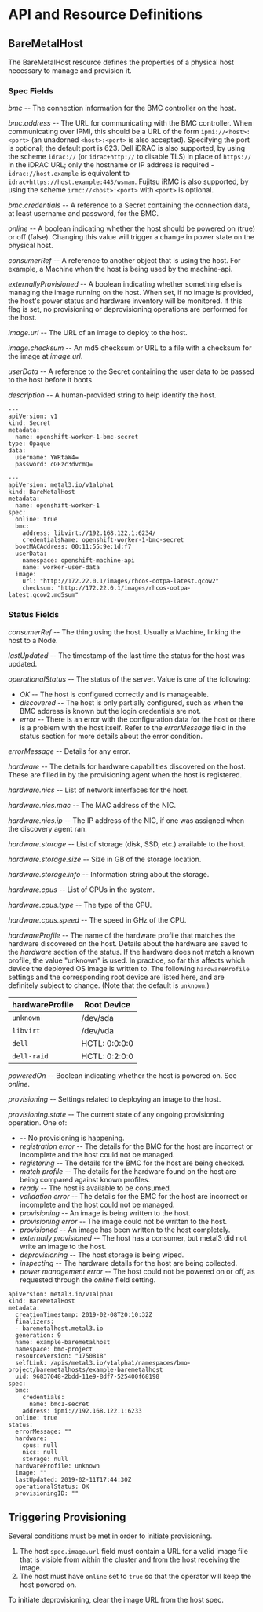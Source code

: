 # API and Resource Definitions

## BareMetalHost

The BareMetalHost resource defines the properties of a physical host
necessary to manage and provision it.

### Spec Fields

*bmc* -- The connection information for the BMC controller on the host.

*bmc.address* -- The URL for communicating with the BMC controller. When
communicating over IPMI, this should be a URL of the form
`ipmi://<host>:<port>` (an unadorned `<host>:<port>` is also accepted).
Specifying the port is optional; the default port is 623. Dell iDRAC is also
supported, by using the scheme `idrac://` (or `idrac+http://` to disable TLS)
in place of `https://` in the iDRAC URL; only the hostname or IP address is
required - `idrac://host.example` is equivalent to
`idrac+https://host.example:443/wsman`. Fujitsu iRMC is also supported,
by using the scheme `irmc://<host>:<port>` with `<port>` is optional.

*bmc.credentials* -- A reference to a Secret containing the connection
data, at least username and password, for the BMC.

*online* -- A boolean indicating whether the host should be powered on
(true) or off (false). Changing this value will trigger a change in
power state on the physical host.

*consumerRef* -- A reference to another object that is using the
host. For example, a Machine when the host is being used by the
machine-api.

*externallyProvisioned* -- A boolean indicating whether something else
is managing the image running on the host. When set, if no image is
provided, the host's power status and hardware inventory will be
monitored. If this flag is set, no provisioning or deprovisioning
operations are performed for the host.

*image.url* -- The URL of an image to deploy to the host.

*image.checksum* -- An md5 checksum or URL to a file with a checksum
for the image at *image.url*.

*userData* -- A reference to the Secret containing the user data to be
passed to the host before it boots.

*description* -- A human-provided string to help identify the host.

```
---
apiVersion: v1
kind: Secret
metadata:
  name: openshift-worker-1-bmc-secret
type: Opaque
data:
  username: YWRtaW4=
  password: cGFzc3dvcmQ=

---
apiVersion: metal3.io/v1alpha1
kind: BareMetalHost
metadata:
  name: openshift-worker-1
spec:
  online: true
  bmc:
    address: libvirt://192.168.122.1:6234/
    credentialsName: openshift-worker-1-bmc-secret
  bootMACAddress: 00:11:55:9e:1d:f7
  userData:
    namespace: openshift-machine-api
    name: worker-user-data
  image:
    url: "http://172.22.0.1/images/rhcos-ootpa-latest.qcow2"
    checksum: "http://172.22.0.1/images/rhcos-ootpa-latest.qcow2.md5sum"
```

### Status Fields

*consumerRef* -- The thing using the host. Usually a Machine, linking
the host to a Node.

*lastUpdated* -- The timestamp of the last time the status for the
host was updated.

*operationalStatus* -- The status of the server. Value is one of the
following:
  * *OK* -- The host is configured correctly and is manageable.
  * *discovered* -- The host is only partially configured, such as
  when the BMC address is known but the login credentials are not.
  * *error* -- There is an error with the configuration data for the
  host or there is a problem with the host itself. Refer to the
  *errorMessage* field in the status section for more details about
  the error condition.

*errorMessage* -- Details for any error.

*hardware* -- The details for hardware capabilities discovered on the
host. These are filled in by the provisioning agent when the host is
registered.

*hardware.nics* -- List of network interfaces for the host.

*hardware.nics.mac* -- The MAC address of the NIC.

*hardware.nics.ip* -- The IP address of the NIC, if one was assigned
when the discovery agent ran.

*hardware.storage* -- List of storage (disk, SSD, etc.) available to
the host.

*hardware.storage.size* -- Size in GB of the storage location.

*hardware.storage.info* -- Information string about the storage.

*hardware.cpus* -- List of CPUs in the system.

*hardware.cpus.type* -- The type of the CPU.

*hardware.cpus.speed* -- The speed in GHz of the CPU.

*hardwareProfile* -- The name of the hardware profile that matches the
hardware discovered on the host. Details about the hardware are saved
to the *hardware* section of the status. If the hardware does not
match a known profile, the value "unknown" is used.  In practice, so far
this affects which device the deployed OS image is written to.  The
following `hardwareProfile` settings and the corresponding root device
are listed here, and are definitely subject to change.  (Note that the
default is `unknown`.)

| **hardwareProfile** | **Root Device** |
|---------------------|-----------------|
| `unknown`           | /dev/sda        |
|  `libvirt`          |  /dev/vda       |
| `dell`              | HCTL: 0:0:0:0   |
| `dell-raid`         | HCTL: 0:2:0:0   |

*poweredOn* -- Boolean indicating whether the host is powered on. See
*online*.

*provisioning* -- Settings related to deploying an image to the host.

*provisioning.state* -- The current state of any ongoing provisioning
operation.  One of:
  * *<empty string>* -- No provisioning is happening.
  * *registration error* -- The details for the BMC for the host are
    incorrect or incomplete and the host could not be managed.
  * *registering* -- The details for the BMC for the host are being
    checked.
  * *match profile* -- The details for the hardware found on the host
    are being compared against known profiles.
  * *ready* -- The host is available to be consumed.
  * *validation error* -- The details for the BMC for the host are
    incorrect or incomplete and the host could not be managed.
  * *provisioning* -- An image is being written to the host.
  * *provisioning error* -- The image could not be written to the host.
  * *provisioned* -- An image has been written to the host completely.
  * *externally provisioned* -- The host has a consumer, but metal3
    did not write an image to the host.
  * *deprovisioning* -- The host storage is being wiped.
  * *inspecting* -- The hardware details for the host are being
    collected.
  * *power management error* -- The host could not be powered on or
    off, as requested through the *online* field setting.

```
apiVersion: metal3.io/v1alpha1
kind: BareMetalHost
metadata:
  creationTimestamp: 2019-02-08T20:10:32Z
  finalizers:
  - baremetalhost.metal3.io
  generation: 9
  name: example-baremetalhost
  namespace: bmo-project
  resourceVersion: "1750818"
  selfLink: /apis/metal3.io/v1alpha1/namespaces/bmo-project/baremetalhosts/example-baremetalhost
  uid: 96837048-2bdd-11e9-8df7-525400f68198
spec:
  bmc:
    credentials:
      name: bmc1-secret
    address: ipmi://192.168.122.1:6233
  online: true
status:
  errorMessage: ""
  hardware:
    cpus: null
    nics: null
    storage: null
  hardwareProfile: unknown
  image: ""
  lastUpdated: 2019-02-11T17:44:30Z
  operationalStatus: OK
  provisioningID: ""
```

## Triggering Provisioning

Several conditions must be met in order to initiate provisioning.

1. The host `spec.image.url` field must contain a URL for a valid
   image file that is visible from within the cluster and from the
   host receiving the image.
2. The host must have `online` set to `true` so that the operator will
   keep the host powered on.

To initiate deprovisioning, clear the image URL from the host spec.
